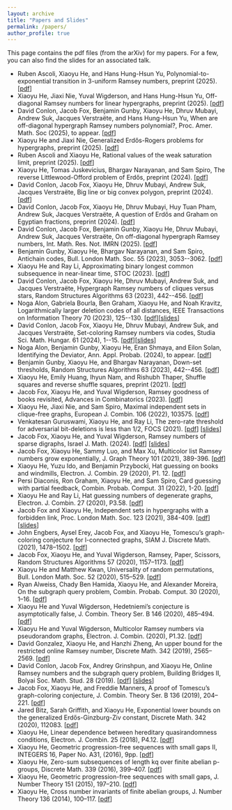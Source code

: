 ```yaml
---
layout: archive
title: "Papers and Slides"
permalink: /papers/
author_profile: true
---
```


This page contains the pdf files (from the arXiv) for my papers. For a few, you can also find the slides for an associated talk.

* Ruben Ascoli, Xiaoyu He, and Hans Hung-Hsun Yu, Polynomial-to-exponential transition in 3-uniform Ramsey numbers, preprint (2025). [[pdf](https://arxiv.org/abs/2507.09434)]
* Xiaoyu He, Jiaxi Nie, Yuval Wigderson, and Hans Hung-Hsun Yu, Off-diagonal Ramsey numbers for linear hypergraphs, preprint (2025). [[pdf](https://arxiv.org/abs/2507.05641)]
* David Conlon, Jacob Fox, Benjamin Gunby, Xiaoyu He, Dhruv Mubayi, Andrew Suk, Jacques Verstraëte, and Hans Hung-Hsun Yu, When are off-diagonal hypergraph Ramsey numbers polynomial?, Proc. Amer. Math. Soc (2025), to appear. [[pdf](https://arxiv.org/abs/2411.13812)]
* Xiaoyu He and Jiaxi Nie, Generalized Erdős-Rogers problems for hypergraphs, preprint (2025). [[pdf](https://arxiv.org/abs/2504.03138)]
* Ruben Ascoli and Xiaoyu He, Rational values of the weak saturation limit, preprint (2025). [[pdf](https://arxiv.org/abs/2501.15686)]
* Xiaoyu He, Tomas Juskevicius, Bhargav Narayanan, and Sam Spiro, The reverse Littlewood-Offord problem of Erdős, preprint (2024). [[pdf](https://arxiv.org/abs/2408.11034)]
* David Conlon, Jacob Fox, Xiaoyu He, Dhruv Mubayi, Andrew Suk, Jacques Verstra&euml;te, Big line or big convex polygon, preprint (2024). [[pdf](https://arxiv.org/abs/2405.03455)]
* David Conlon, Jacob Fox, Xiaoyu He, Dhruv Mubayi, Huy Tuan Pham, Andrew Suk, Jacques Verstra&euml;te, A question of Erdős and Graham on Egyptian fractions, preprint (2024). [[pdf](https://arxiv.org/abs/2404.16016)]
* David Conlon, Jacob Fox, Benjamin Gunby, Xiaoyu He, Dhruv Mubayi, Andrew Suk, Jacques Verstra&euml;te, On off-diagonal hypergraph Ramsey numbers, Int. Math. Res. Not. IMRN (2025). [[pdf](https://arxiv.org/html/2404.02021v1)]
* Benjamin Gunby, Xiaoyu He, Bhargav Narayanan, and Sam Spiro, Antichain codes, Bull. London Math. Soc. 55 (2023), 3053--3062. [[pdf](https://arxiv.org/abs/2212.08406)]
* Xiaoyu He and Ray Li, Approximating binary longest common subsequence in near-linear time, STOC (2023). [[pdf](https://arxiv.org/abs/2211.16660)]
* David Conlon, Jacob Fox, Xiaoyu He, Dhruv Mubayi, Andrew Suk, and Jacques Verstra&euml;te, Hypergraph Ramsey numbers of cliques versus stars, Random Structures Algorithms 63 (2023), 442--456. [[pdf](https://arxiv.org/pdf/2210.03545)]
* Noga Alon, Gabriela Bourla, Ben Graham, Xiaoyu He, and Noah Kravitz, Logarithmically larger deletion codes of all distances, IEEE Transactions on Information Theory 70 (2023), 125--130. [[pdf](https://arxiv.org/pdf/2209.11882)][[slides](https://alkjash.github.io/files/Deletion_Codes_Talk_2023.pdf)]
* David Conlon, Jacob Fox, Xiaoyu He, Dhruv Mubayi, Andrew Suk, and Jacques Verstra&euml;te, Set-coloring Ramsey numbers via codes, Studia Sci. Math. Hungar. 61 (2024), 1--15. [[pdf](https://arxiv.org/pdf/2206.11371.pdf)][[slides](https://alkjash.github.io/files/Set_coloring_Talk__RSA_2023_.pdf)]
* Noga Alon, Benjamin Gunby, Xiaoyu He, Eran Shmaya, and Eilon Solan, Identifying the Deviator, Ann. Appl. Probab. (2024), to appear. [[pdf](https://arxiv.org/pdf/2203.03744.pdf)]
* Benjamin Gunby, Xiaoyu He, and Bhargav Narayanan, Down-set thresholds, Random Structures Algorithms 63 (2023), 442--456. [[pdf](https://arxiv.org/pdf/2112.08525)]
* Xiaoyu He, Emily Huang, Ihyun Nam, and Rishubh Thaper, Shuffle squares and reverse shuffle squares, preprint (2021). [[pdf](https://arxiv.org/pdf/2109.12455.pdf)]
* Jacob Fox, Xiaoyu He, and Yuval Wigderson, Ramsey goodness of books revisited, Advances in Combinatorics (2023). [[pdf](https://arxiv.org/pdf/2109.09205.pdf)]
* Xiaoyu He, Jiaxi Nie, and Sam Spiro, Maximal independent sets in clique-free graphs, European J. Combin. 106 (2022), 103575. [[pdf](https://arxiv.org/pdf/2108.06359.pdf)]
* Venkatesan Guruswami, Xiaoyu He, and Ray Li, The zero-rate threshold for adversarial bit-deletions is less than 1/2, FOCS (2021). [[pdf](https://arxiv.org/pdf/2106.05250.pdf)] [[slides](https://alkjash.github.io/files/Deletion_Codes_Talk_2023.pdf)]
* Jacob Fox, Xiaoyu He, and Yuval Wigderson, Ramsey numbers of sparse digraphs, Israel J. Math. (2024). [[pdf](https://arxiv.org/pdf/2105.02383.pdf)] [[slides](https://alkjash.github.io/files/Ramsey_numbers_of_sparse_digraphs_slides.pdf)]  
* Jacob Fox, Xiaoyu He, Sammy Luo, and Max Xu, Multicolor list Ramsey numbers grow exponentially, J. Graph Theory 101 (2021), 389-396. [[pdf](https://arxiv.org/pdf/2103.15175.pdf)]
* Xiaoyu He, Yuzu Ido, and Benjamin Przybocki, Hat guessing on books and windmills, Electron. J. Combin. 29 (2020), P1. 12. [[pdf](https://arxiv.org/pdf/2010.13249.pdf)]
* Persi Diaconis, Ron Graham, Xiaoyu He, and Sam Spiro, Card guessing with partial feedback, Combin. Probab. Comput. 31 (2022), 1-20. [[pdf](https://arxiv.org/pdf/2010.05059.pdf)]
* Xiaoyu He and Ray Li, Hat guessing numbers of degenerate graphs, Electron. J. Combin. 27 (2020), P3.58. [[pdf](https://arxiv.org/pdf/2003.04990.pdf)]
* Jacob Fox and Xiaoyu He, Independent sets in hypergraphs with a forbidden link, Proc. London Math. Soc. 123 (2021), 384-409. [[pdf](https://arxiv.org/pdf/1909.05988.pdf)] [[slides](https://alkjash.github.io/files/Hypergraph_Ramsey.pdf)]
* John Engbers, Aysel Erey, Jacob Fox, and Xiaoyu He, Tomescu’s graph-coloring conjecture for l-connected graphs, SIAM J. Discrete Math. (2021), 1478–1502. [[pdf](https://arxiv.org/pdf/1912.03236.pdf)]
* Jacob Fox, Xiaoyu He, and Yuval Wigderson, Ramsey, Paper, Scissors, Random Structures Algorithms 57 (2020), 1157–1173. [[pdf](https://arxiv.org/pdf/1906.01092.pdf)]
* Xiaoyu He and Matthew Kwan, Universality of random permutations, Bull. London Math. Soc. 52 (2020), 515–529. [[pdf](https://arxiv.org/pdf/1911.12878.pdf)]
* Ryan Alweiss, Chady Ben Hamida, Xiaoyu He, and Alexander Moreira, On the subgraph query problem, Combin. Probab. Comput. 30 (2020), 1–16. [[pdf](https://arxiv.org/pdf/1911.04413.pdf)]
* Xiaoyu He and Yuval Wigderson, Hedetniemi’s conjecture is asymptotically false, J. Combin. Theory Ser. B 146 (2020), 485–494. [[pdf](https://arxiv.org/pdf/1906.06783.pdf)]
* Xiaoyu He and Yuval Wigderson, Multicolor Ramsey numbers via pseudorandom graphs, Electron. J. Combin. (2020), P1.32. [[pdf](https://arxiv.org/pdf/1910.06287.pdf)]
* David Gonzalez, Xiaoyu He, and Hanzhi Zheng, An upper bound for the restricted online Ramsey number, Discrete Math. 342 (2019), 2565–2569. [[pdf](https://arxiv.org/pdf/1812.04131.pdf)]
* David Conlon, Jacob Fox, Andrey Grinshpun, and Xiaoyu He, Online Ramsey numbers and the subgraph query problem, Building Bridges II, Bolyai Soc. Math. Stud. 28 (2019). [[pdf](https://arxiv.org/pdf/1806.09726.pdf)] [[slides](https://alkjash.github.io/files/Online_Ramsey_Numbers__RSA_2019.pdf)]
* Jacob Fox, Xiaoyu He, and Freddie Manners, A proof of Tomescu’s graph-coloring conjecture, J. Combin. Theory Ser. B 136 (2019), 204–221. [[pdf](https://arxiv.org/pdf/1712.06067.pdf)]
* Jared Bitz, Sarah Griffith, and Xiaoyu He, Exponential lower bounds on the generalized Erdős-Ginzburg-Ziv constant, Discrete Math. 342 (2020), 112083. [[pdf](https://arxiv.org/pdf/1712.00861.pdf)]
* Xiaoyu He, Linear dependence between hereditary quasirandomness conditions, Electron. J. Combin. 25 (2018), P4.12. [[pdf](https://arxiv.org/pdf/1707.05396.pdf)]
* Xiaoyu He, Geometric progression-free sequences with small gaps II, INTEGERS 16, Paper No. A31, (2016), 9pp. [[pdf](https://arxiv.org/pdf/1503.06906.pdf)]
* Xiaoyu He, Zero-sum subsequences of length kq over finite abelian p-groups, Discrete Math. 339 (2016), 399–407. [[pdf](https://arxiv.org/pdf/1503.06905.pdf)]
* Xiaoyu He, Geometric progression-free sequences with small gaps, J. Number Theory 151 (2015), 197–210. [[pdf](https://arxiv.org/pdf/1501.04121.pdf)]
* Xiaoyu He, Cross number invariants of finite abelian groups, J. Number Theory 136 (2014), 100–117. [[pdf](https://arxiv.org/pdf/1308.3896.pdf)]
